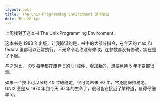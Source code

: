 ```yaml
---
layout: post
title:  The Unix Programming Environment 读书笔记
date: Thu 28 Apr
---
```


上周找到了这本书 The Unix Programming Environment 。

这本书是 1983 年出版，让我惊讶的是，书中的大部分指令，在今天的 mac 和 fedora 里都可以正常执行，不光命令名称没有修改，连参数都没有修改，实在是了不起。

与之对比， iOS 每年都在废弃旧的 UI 控件，增加新的，想要保持 5 年不变都很难。

如果一个技术可以保持 40 年的稳定，很可能未来 40 年，它还能保持稳定。 UNIX 更是从 1970 年到今天 50 年的生命了，很可能它接近了某种道，值得仔细学习。
